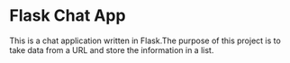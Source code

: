 # Flask Chat App

This is a chat application written in Flask.The purpose of this project is to take data from a URL and store the information in a list.
